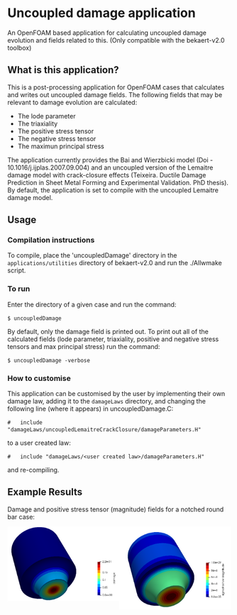 # Uncoupled damage application
An OpenFOAM based application for calculating uncoupled damage evolution and fields related to this. (Only compatible with the bekaert-v2.0 toolbox) 

## What is this application?

This is a post-processing application for OpenFOAM cases that calculates and writes out uncoupled damage fields. The following fields that may be relevant to damage evolution are calculated:

- The lode parameter
- The triaxiality
- The positive stress tensor
- The negative stress tensor
- The maximun principal stress

The application currently provides the Bai and Wierzbicki model (Doi - 10.1016/j.ijplas.2007.09.004) and an uncoupled version of the Lemaitre damage model with crack-closure effects (Teixeira. Ductile Damage Prediction in Sheet Metal Forming and Experimental Validation. PhD thesis). By default, the application is set to compile with the uncoupled Lemaitre damage model.

## Usage


### Compilation instructions

To compile, place the 'uncoupledDamage' directory in the `applications/utilities` directory of bekaert-v2.0 and run the  ./Allwmake script.

### To run

Enter the directory of a given case and run the command:
```
$ uncoupledDamage
```

By default, only the damage field is printed out. To print out all of the calculated fields (lode parameter, triaxiality, positive and negative stress tensors and max principal stress) run the command: 

```
$ uncoupledDamage -verbose
```

### How to customise

This application can be customised by the user by implementing their own damage law, adding it to the `damageLaws` directory, and changing the following line (where it appears) in uncoupledDamage.C:

```
#   include "damageLaws/uncoupledLemaitreCrackClosure/damageParameters.H"
```
to a user created law:

```
#   include "damageLaws/<user created law>/damageParameters.H"
```
and re-compiling.

## Example Results

Damage and positive stress tensor (magnitude) fields for a notched round bar case:
<p float="left">
  <img style="float: left;" src="docs/images/notchedBar_damage.PNG" width="50%" height="50%"> 
  <img style="float: left;" src="docs/images/notchedbar_positiveStressTensor.PNG" width="50%" height="50%"> 
</p>

